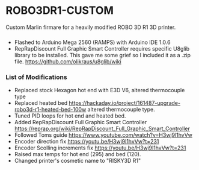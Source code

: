 # ROBO3DR1-CUSTOM
Custom Marlin firmare for a heavily modified ROBO 3D R1 3D printer.

###
* Flashed to Arduino Mega 2560 (RAMPS) with Arduino IDE 1.0.6
* RepRapDiscount Full Graphic Smart Controller requires specific U8glib library to be installed. This gave me some grief so I included it as a .zip file. https://github.com/olikraus/u8glib/wiki 

### List of Modifications 
- Replaced stock Hexagon hot end with E3D V6, altered thermocouple type
- Replaced heated bed https://hackaday.io/project/161487-upgrade-robo3d-r1-heated-bed-100w altered thermocouple type.
- Tuned PID loops for hot end and heated bed.
- Added RepRapDiscount Full Graphic Smart Controller https://reprap.org/wiki/RepRapDiscount_Full_Graphic_Smart_Controller
-  Followed Toms guide https://www.youtube.com/watch?v=H3wj9l1hvVw
-  Encoder direction fix https://youtu.be/H3wj9l1hvVw?t=231
-  Encoder Scolling increments fix https://youtu.be/H3wj9l1hvVw?t=231
- Raised max temps for hot end (295) and bed (120). 
- Changed printer's cosmetic name to "RISKY3D R1" 

